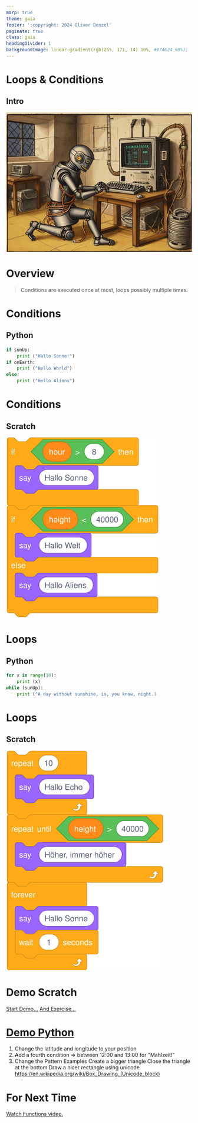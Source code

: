 ```yaml
---
marp: true
theme: gaia
footer: ':copyright: 2024 Oliver Denzel'
paginate: true
class: gaia
headingDivider: 1
backgroundImage: linear-gradient(rgb(255, 171, 14) 10%, #874624 90%);
---
```

<!-- _paginate: skip -->
<!-- _class: gaia lead -->
# Loops & Conditions
## Intro
![bg left:40%](../img/robot7.jpg)

# Overview
> Conditions are executed once at most, loops possibly multiple times.

# Conditions
## Python
```python
if sunUp:
    print ("Hallo Sonne!")
if onEarth:
    print ("Hello World")
else:
    print ("Hello Aliens")
```
# Conditions
## Scratch
![](../img/scratch/conditions/conditions.svg)
# Loops
## Python
```python
for x in range(10):
    print (x)
while (sunUp):
    print ("A day without sunshine, is, you know, night.)
```
# Loops
## Scratch
![](../img/scratch/conditions/loops.svg)
# Demo Scratch
[Start Demo...](https://scratch.mit.edu/projects/398569407/)
[And Exercise...](https://studio.code.org/s/frozen/lessons/1/levels/4)
# [Demo Python](https://mybinder.org/v2/gh/OliverDenzelHFU/Programming/main?urlpath=tree%2F4-Loops%2FLoops.ipynb)
1. Change the latitude and longitude to your position
2. Add a fourth condition => between 12:00 and 13:00 for "Mahlzeit!"
3. Change the Pattern Examples
Create a bigger triangle
Close the triangle at the bottom
Draw a nicer rectangle using unicode
https://en.wikipedia.org/wiki/Box_Drawing_(Unicode_block)

# For Next Time
[Watch Functions video.](https://www.youtube.com/watch?v=9Os0o3wzS_I)